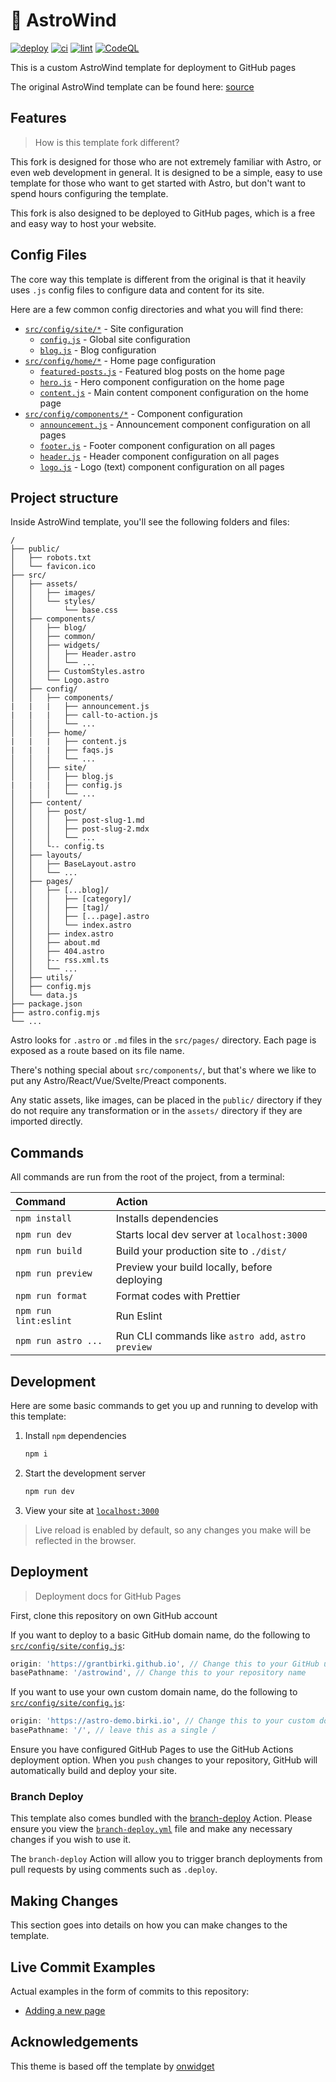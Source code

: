 # 🚀 AstroWind

[![deploy](https://github.com/GrantBirki/astrowind/actions/workflows/deploy.yml/badge.svg)](https://github.com/GrantBirki/astrowind/actions/workflows/deploy.yml) [![ci](https://github.com/GrantBirki/astrowind/actions/workflows/ci.yml/badge.svg)](https://github.com/GrantBirki/astrowind/actions/workflows/ci.yml) [![lint](https://github.com/GrantBirki/astrowind/actions/workflows/lint.yml/badge.svg)](https://github.com/GrantBirki/astrowind/actions/workflows/lint.yml) [![CodeQL](https://github.com/GrantBirki/astrowind/actions/workflows/codeql-analysis.yml/badge.svg)](https://github.com/GrantBirki/astrowind/actions/workflows/codeql-analysis.yml)

This is a custom AstroWind template for deployment to GitHub pages

The original AstroWind template can be found here: [source](https://github.com/onwidget/astrowind)

## Features

> How is this template fork different?

This fork is designed for those who are not extremely familiar with Astro, or even web development in general. It is designed to be a simple, easy to use template for those who want to get started with Astro, but don't want to spend hours configuring the template.

This fork is also designed to be deployed to GitHub pages, which is a free and easy way to host your website.

## Config Files

The core way this template is different from the original is that it heavily uses `.js` config files to configure data and content for its site.

Here are a few common config directories and what you will find there:

- [`src/config/site/*`](src/config/site) - Site configuration
  - [`config.js`](src/config/site/config.js) - Global site configuration
  - [`blog.js`](src/config/site/blog.js) - Blog configuration
- [`src/config/home/*`](src/config/home) - Home page configuration
  - [`featured-posts.js`](src/config/home/featured-posts.js) - Featured blog posts on the home page
  - [`hero.js`](src/config/home/hero.js) - Hero component configuration on the home page
  - [`content.js`](src/config/home/content.js) - Main content component configuration on the home page
- [`src/config/components/*`](src/config/components) - Component configuration
  - [`announcement.js`](src/config/components/announcement.js) - Announcement component configuration on all pages
  - [`footer.js`](src/config/components/footer.js) - Footer component configuration on all pages
  - [`header.js`](src/config/components/header.js) - Header component configuration on all pages
  - [`logo.js`](src/config/components/logo.js) - Logo (text) component configuration on all pages

## Project structure

Inside AstroWind template, you'll see the following folders and files:

```text
/
├── public/
│   ├── robots.txt
│   └── favicon.ico
├── src/
│   ├── assets/
│   │   ├── images/
│   │   └── styles/
│   │       └── base.css
│   ├── components/
│   │   ├── blog/
│   │   ├── common/
│   │   ├── widgets/
│   │   │   ├── Header.astro
│   │   │   └── ...
│   │   ├── CustomStyles.astro
│   │   └── Logo.astro
│   ├── config/
│   │   ├── components/
|   |   |   ├── announcement.js
|   |   |   ├── call-to-action.js
│   │   │   └── ...
│   │   ├── home/
|   |   |   ├── content.js
|   |   |   ├── faqs.js
│   │   │   └── ...
│   │   ├── site/
│   │   │   ├── blog.js
|   |   |   ├── config.js
│   │   │   └── ...
│   ├── content/
│   │   ├── post/
│   │   │   ├── post-slug-1.md
│   │   │   ├── post-slug-2.mdx
│   │   │   └── ...
│   │   └-- config.ts
│   ├── layouts/
│   │   ├── BaseLayout.astro
│   │   └── ...
│   ├── pages/
│   │   ├── [...blog]/
│   │   │   ├── [category]/
│   │   │   ├── [tag]/
│   │   │   ├── [...page].astro
│   │   │   └── index.astro
│   │   ├── index.astro
│   │   ├── about.md
│   │   ├── 404.astro
│   │   ├-- rss.xml.ts
│   │   └── ...
│   ├── utils/
│   ├── config.mjs
│   └── data.js
├── package.json
├── astro.config.mjs
└── ...
```

Astro looks for `.astro` or `.md` files in the `src/pages/` directory. Each page is exposed as a route based on its file name.

There's nothing special about `src/components/`, but that's where we like to put any Astro/React/Vue/Svelte/Preact components.

Any static assets, like images, can be placed in the `public/` directory if they do not require any transformation or in the `assets/` directory if they are imported directly.

## Commands

All commands are run from the root of the project, from a terminal:

| Command               | Action                                             |
| :-------------------- | :------------------------------------------------- |
| `npm install`         | Installs dependencies                              |
| `npm run dev`         | Starts local dev server at `localhost:3000`        |
| `npm run build`       | Build your production site to `./dist/`            |
| `npm run preview`     | Preview your build locally, before deploying       |
| `npm run format`      | Format codes with Prettier                         |
| `npm run lint:eslint` | Run Eslint                                         |
| `npm run astro ...`   | Run CLI commands like `astro add`, `astro preview` |

## Development

Here are some basic commands to get you up and running to develop with this template:

1. Install `npm` dependencies

   ```bash
   npm i
   ```

2. Start the development server

   ```bash
   npm run dev
   ```

3. View your site at [`localhost:3000`](http://localhost:3000/)

> Live reload is enabled by default, so any changes you make will be reflected in the browser.

## Deployment

> Deployment docs for GitHub Pages

First, clone this repository on own GitHub account

If you want to deploy to a basic GitHub domain name, do the following to [`src/config/site/config.js`](src/config/site/config.js):

```js
origin: 'https://grantbirki.github.io', // Change this to your GitHub username
basePathname: '/astrowind', // Change this to your repository name
```

If you want to use your own custom domain name, do the following to [`src/config/site/config.js`](src/config/site/config.js):

```js
origin: 'https://astro-demo.birki.io', // Change this to your custom domain name make sure it points to your GitHub Pages domain
basePathname: '/', // leave this as a single /
```

Ensure you have configured GitHub Pages to use the GitHub Actions deployment option. When you `push` changes to your repository, GitHub will automatically build and deploy your site.

### Branch Deploy

This template also comes bundled with the [branch-deploy](https://github.com/github/branch-deploy) Action. Please ensure you view the [`branch-deploy.yml`](.github/workflows/branch-deploy.yml) file and make any necessary changes if you wish to use it.

The `branch-deploy` Action will allow you to trigger branch deployments from pull requests by using comments such as `.deploy`.

## Making Changes

This section goes into details on how you can make changes to the template.

## Live Commit Examples

Actual examples in the form of commits to this repository:

- [Adding a new page](https://github.com/GrantBirki/astrowind/commit/6836c11a3140181a65f252e3709e398f67e632c4)

## Acknowledgements

This theme is based off the template by [onwidget](https://github.com/onwidget/astrowind)
